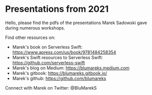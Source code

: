 # Presentations from 2021

Hello, please find the pdfs of the presentations Marek Sadowski gave during numerous workshops. 


Find other resources on:

- Marek's book on Serverless Swift: https://www.apress.com/us/book/9781484258354
- Marek's Swift resources to Serverless Swift: https://github.com/serverless-swift
- Marek's blog on Medium: https://blumareks.medium.com
- Marek's gitbook: https://blumareks.gitbook.io/
- Marek's github: https://github.com/blumareks

Connect with Marek on Twitter: @BluMarekS